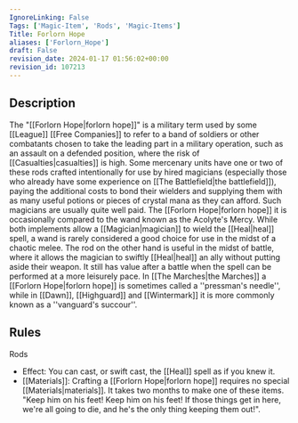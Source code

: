 ```yaml
---
IgnoreLinking: False
Tags: ['Magic-Item', 'Rods', 'Magic-Items']
Title: Forlorn Hope
aliases: ['Forlorn_Hope']
draft: False
revision_date: 2024-01-17 01:56:02+00:00
revision_id: 107213
---
```


## Description
The "[[Forlorn Hope|forlorn hope]]" is a military term used by some [[League]] [[Free Companies]] to refer to a band of soldiers or other combatants chosen to take the leading part in a military operation, such as an assault on a defended position, where the risk of [[Casualties|casualties]] is high. Some mercenary units have one or two of these rods crafted intentionally for use by hired magicians (especially those who already have some experience on [[The Battlefield|the battlefield]]), paying the additional costs to bond their wielders and supplying them with as many useful potions or pieces of crystal mana as they can afford. Such magicians are usually quite well paid.
The [[Forlorn Hope|forlorn hope]] it is occasionally compared to the wand known as the Acolyte's Mercy. While both implements allow a [[Magician|magician]] to wield the [[Heal|heal]] spell, a wand is rarely considered a good choice for use in the midst of a chaotic melee. The rod on the other hand is useful in the midst of battle, where it allows the magician to swiftly [[Heal|heal]] an ally without putting aside their weapon. It still has value after a battle when the spell can be performed at a more leisurely pace. In [[The Marches|the Marches]] a [[Forlorn Hope|forlorn hope]] is sometimes called a ''pressman's needle'', while in [[Dawn]], [[Highguard]] and [[Wintermark]] it is more commonly known as a ''vanguard's succour''.
## Rules
Rods
* Effect: You can cast, or swift cast, the [[Heal]] spell as if you knew it.
* [[Materials]]: Crafting a [[Forlorn Hope|forlorn hope]] requires no special [[Materials|materials]]. It takes two months to make one of these items.
"Keep him on his feet! Keep him on his feet! If those things get in here, we're all going to die, and he's the only thing keeping them out!".